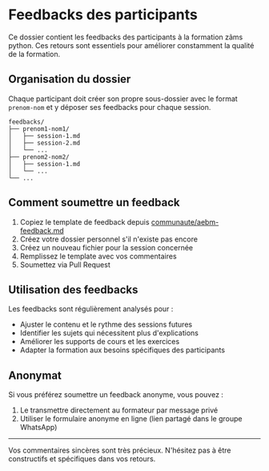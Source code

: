# Feedbacks des participants

Ce dossier contient les feedbacks des participants à la formation zãms python. Ces retours sont essentiels pour améliorer constamment la qualité de la formation.

## Organisation du dossier

Chaque participant doit créer son propre sous-dossier avec le format `prenom-nom` et y déposer ses feedbacks pour chaque session.

```
feedbacks/
├── prenom1-nom1/
│   ├── session-1.md
│   ├── session-2.md
│   └── ...
├── prenom2-nom2/
│   ├── session-1.md
│   └── ...
└── ...
```

## Comment soumettre un feedback

1. Copiez le template de feedback depuis [communaute/aebm-feedback.md](../aebm-feedback.md)
2. Créez votre dossier personnel s'il n'existe pas encore
3. Créez un nouveau fichier pour la session concernée
4. Remplissez le template avec vos commentaires
5. Soumettez via Pull Request

## Utilisation des feedbacks

Les feedbacks sont régulièrement analysés pour :
- Ajuster le contenu et le rythme des sessions futures
- Identifier les sujets qui nécessitent plus d'explications
- Améliorer les supports de cours et les exercices
- Adapter la formation aux besoins spécifiques des participants

## Anonymat

Si vous préférez soumettre un feedback anonyme, vous pouvez :
1. Le transmettre directement au formateur par message privé
2. Utiliser le formulaire anonyme en ligne (lien partagé dans le groupe WhatsApp)

---

Vos commentaires sincères sont très précieux. N'hésitez pas à être constructifs et spécifiques dans vos retours. 